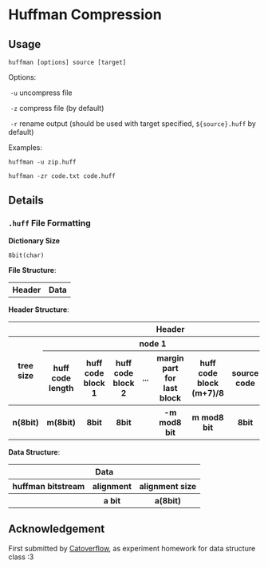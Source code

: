 # Huffman Compression

## Usage

`huffman [options] source [target]`

Options:

​	`-u` uncompress file

​	`-z` compress file (by default)

​	`-r` rename output (should be used with target specified, `${source}.huff` by default)

Examples:

`huffman -u zip.huff`

`huffman -zr code.txt code.huff`

## Details

### `.huff` File Formatting

__Dictionary Size__

`8bit(char)`

__File Structure__:

<table>
    <th style="text-align:center">Header</th>
    <th style="text-align:center">Data</th>
</table>


__Header Structure__:

<table>
    <tr>
        <th colspan="11" style="text-align:center">Header</th>
    </tr>
    <tr>
        <th rowspan="2">tree size</th>
        <th colspan="7">node 1</th>
        <th rowspan="2">node 2</th>
        <th rowspan="2">...</th>
        <th rowspan="2">node n</th>
    </tr>
    <tr>
        <th>huff code length</th>
        <th>huff code block 1</th>
        <th>huff code block 2</th>
        <th>...</th>
        <th>margin part for last block</th>
        <th>huff code block (m+7)/8</th>
		<th>source code</th>
    </tr>
	<tr>
        <th>n(8bit)</th>
        <th>m(8bit)</th>
        <th>8bit</th>
        <th>8bit</th>
        <th></th>
        <th>-m mod8 bit</th>
        <th>m mod8 bit</th>
        <th>8bit</th>
        <th></th>
        <th></th>
        <th></th>
    </tr>
</table>


__Data Structure__:

<table>
    <tr>
    	<th colspan="3" style="text-align:center">Data</th>
    </tr>
    <tr>
        <th>huffman bitstream</th>
        <th>alignment</th>
        <th>alignment size</th>
    </tr>
    <tr>
        <th></th>
        <th>a bit</th>
        <th>a(8bit)</th>
    </tr>
</table>



## Acknowledgement

First submitted by [Catoverflow](https://github.com/catoverflow), as experiment homework for data structure class  :3
